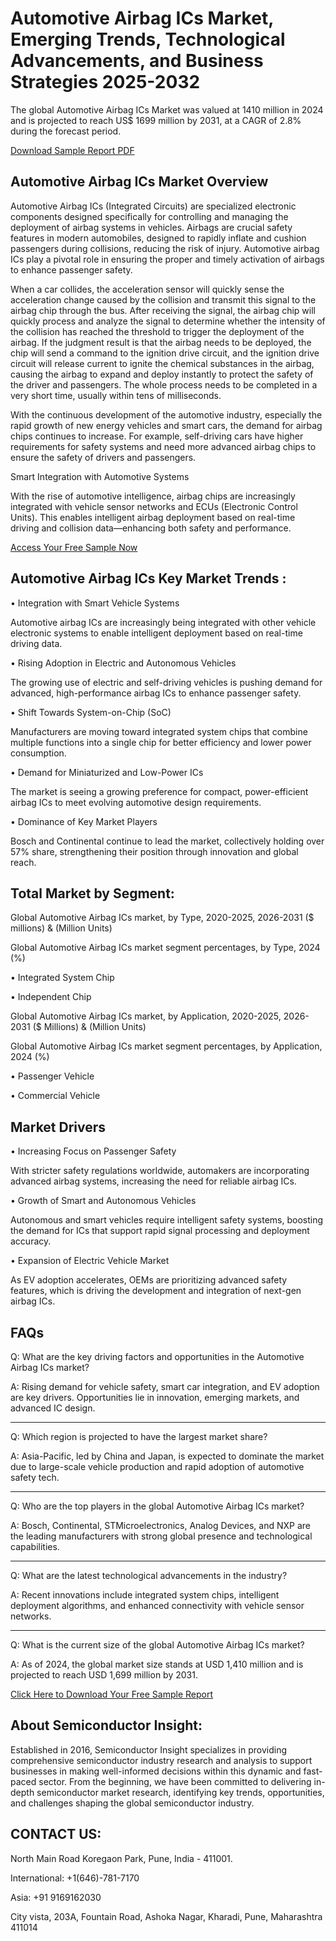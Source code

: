 <h1>Automotive Airbag ICs Market, Emerging Trends, Technological Advancements, and Business Strategies 2025-2032</h1>

The global Automotive Airbag ICs Market was valued at 1410 million in 2024 and is projected to reach US$ 1699 million by 2031, at a CAGR of 2.8% during the forecast period.

[Download Sample Report PDF](https://semiconductorinsight.com/download-sample-report/?product_id=91066)

<h2>Automotive Airbag ICs Market Overview</h2>

Automotive Airbag ICs (Integrated Circuits) are specialized electronic components designed specifically for controlling and managing the deployment of airbag systems in vehicles. Airbags are crucial safety features in modern automobiles, designed to rapidly inflate and cushion passengers during collisions, reducing the risk of injury. Automotive airbag ICs play a pivotal role in ensuring the proper and timely activation of airbags to enhance passenger safety.

When a car collides, the acceleration sensor will quickly sense the acceleration change caused by the collision and transmit this signal to the airbag chip through the bus. After receiving the signal, the airbag chip will quickly process and analyze the signal to determine whether the intensity of the collision has reached the threshold to trigger the deployment of the airbag. If the judgment result is that the airbag needs to be deployed, the chip will send a command to the ignition drive circuit, and the ignition drive circuit will release current to ignite the chemical substances in the airbag, causing the airbag to expand and deploy instantly to protect the safety of the driver and passengers. The whole process needs to be completed in a very short time, usually within tens of milliseconds.

With the continuous development of the automotive industry, especially the rapid growth of new energy vehicles and smart cars, the demand for airbag chips continues to increase. For example, self-driving cars have higher requirements for safety systems and need more advanced airbag chips to ensure the safety of drivers and passengers.

Smart Integration with Automotive Systems

With the rise of automotive intelligence, airbag chips are increasingly integrated with vehicle sensor networks and ECUs (Electronic Control Units). This enables intelligent airbag deployment based on real-time driving and collision data—enhancing both safety and performance.

[Access Your Free Sample Now](https://semiconductorinsight.com/report/automotive-airbag-ics-market/)

<h2>Automotive Airbag ICs Key Market Trends  :</h2>

•	Integration with Smart Vehicle Systems

Automotive airbag ICs are increasingly being integrated with other vehicle electronic systems to enable intelligent deployment based on real-time driving data.

•	Rising Adoption in Electric and Autonomous Vehicles

The growing use of electric and self-driving vehicles is pushing demand for advanced, high-performance airbag ICs to enhance passenger safety.

•	Shift Towards System-on-Chip (SoC)

Manufacturers are moving toward integrated system chips that combine multiple functions into a single chip for better efficiency and lower power consumption.

•	Demand for Miniaturized and Low-Power ICs

The market is seeing a growing preference for compact, power-efficient airbag ICs to meet evolving automotive design requirements.

•	Dominance of Key Market Players

Bosch and Continental continue to lead the market, collectively holding over 57% share, strengthening their position through innovation and global reach.

<h2>Total Market by Segment:</h2>

Global Automotive Airbag ICs market, by Type, 2020-2025, 2026-2031 ($ millions) & (Million Units)

Global Automotive Airbag ICs market segment percentages, by Type, 2024 (%)

•	Integrated System Chip

•	Independent Chip

Global Automotive Airbag ICs market, by Application, 2020-2025, 2026-2031 ($ Millions) & (Million Units)

Global Automotive Airbag ICs market segment percentages, by Application, 2024 (%)

•	Passenger Vehicle

•	Commercial Vehicle

<h2>Market Drivers</h2>

•	Increasing Focus on Passenger Safety

With stricter safety regulations worldwide, automakers are incorporating advanced airbag systems, increasing the need for reliable airbag ICs.

•	Growth of Smart and Autonomous Vehicles

Autonomous and smart vehicles require intelligent safety systems, boosting the demand for ICs that support rapid signal processing and deployment accuracy.

•	Expansion of Electric Vehicle Market

As EV adoption accelerates, OEMs are prioritizing advanced safety features, which is driving the development and integration of next-gen airbag ICs.

<h2>FAQs</h2>

Q: What are the key driving factors and opportunities in the Automotive Airbag ICs market?

A: Rising demand for vehicle safety, smart car integration, and EV adoption are key drivers. Opportunities lie in innovation, emerging markets, and advanced IC design.

________________________________________

Q: Which region is projected to have the largest market share?

A: Asia-Pacific, led by China and Japan, is expected to dominate the market due to large-scale vehicle production and rapid adoption of automotive safety tech.

________________________________________

Q: Who are the top players in the global Automotive Airbag ICs market?

A: Bosch, Continental, STMicroelectronics, Analog Devices, and NXP are the leading manufacturers with strong global presence and technological capabilities.

________________________________________

Q: What are the latest technological advancements in the industry?

A: Recent innovations include integrated system chips, intelligent deployment algorithms, and enhanced connectivity with vehicle sensor networks.

________________________________________

Q: What is the current size of the global Automotive Airbag ICs market?

A: As of 2024, the global market size stands at USD 1,410 million and is projected to reach USD 1,699 million by 2031.

[Click Here to Download Your Free Sample Report ](https://semiconductorinsight.com/download-sample-report/?product_id=91066)

<h2>About Semiconductor Insight:</h2>

Established in 2016, Semiconductor Insight specializes in providing comprehensive semiconductor industry research and analysis to support businesses in making well-informed decisions within this dynamic and fast-paced sector. From the beginning, we have been committed to delivering in-depth semiconductor market research, identifying key trends, opportunities, and challenges shaping the global semiconductor industry.

<h2>CONTACT US:</h2>

North Main Road Koregaon Park, Pune, India - 411001.

International: +1(646)-781-7170

Asia: +91 9169162030

City vista, 203A, Fountain Road, Ashoka Nagar, Kharadi, Pune, Maharashtra 411014

